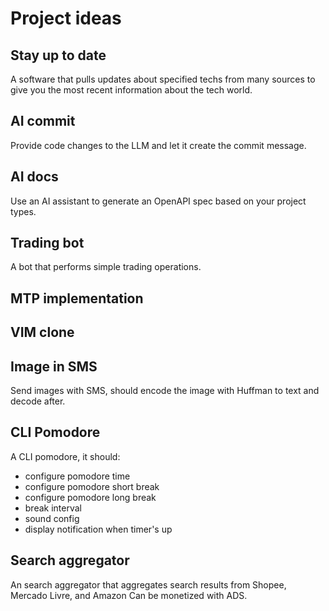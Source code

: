 # Project ideas
## Stay up to date
A software that pulls updates about specified techs from many sources to 
give you the most recent information about the tech world.
## AI commit
Provide code changes to the LLM and let it create the commit message.
## AI docs
Use an AI assistant to generate an OpenAPI spec based on your project types.
## Trading bot
A bot that performs simple trading operations.
## MTP implementation
## VIM clone
## Image in SMS
Send images with SMS, should encode the image with Huffman to text and 
decode after.
## CLI Pomodore
A CLI pomodore, it should:
- configure pomodore time
- configure pomodore short break
- configure pomodore long break
- break interval
- sound config
- display notification when timer's up
## Search aggregator
An search aggregator that aggregates search results from Shopee, Mercado Livre, and Amazon
Can be monetized with ADS.